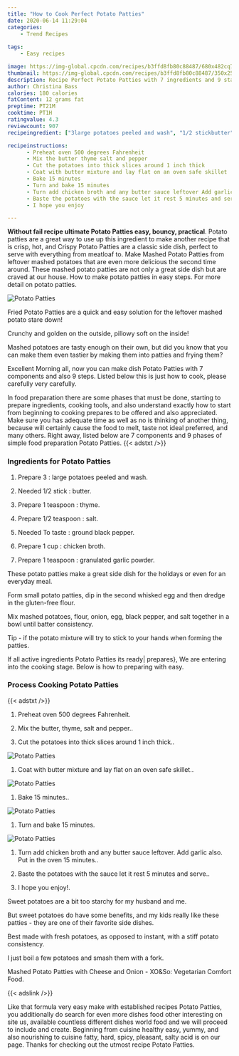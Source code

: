 ```yaml
---
title: "How to Cook Perfect Potato Patties"
date: 2020-06-14 11:29:04
categories:
    - Trend Recipes
    
tags:
    - Easy recipes

image: https://img-global.cpcdn.com/recipes/b3ffd8fb80c88487/680x482cq70/potato-patties-recipe-main-photo.jpg
thumbnail: https://img-global.cpcdn.com/recipes/b3ffd8fb80c88487/350x250cq70/potato-patties-recipe-main-photo.jpg
description: Recipe Perfect Potato Patties with 7 ingredients and 9 stages of easy cooking.
author: Christina Bass
calories: 180 calories
fatContent: 12 grams fat
preptime: PT21M
cooktime: PT1H
ratingvalue: 4.3
reviewcount: 907
recipeingredient: ["3large potatoes peeled and wash", "1/2 stickbutter", "1 teaspoonthyme", "1/2 teaspoonsalt", "To tasteground black pepper", "1 cupchicken broth", "1 teaspoongranulated garlic powder"]

recipeinstructions: 
      - Preheat oven 500 degrees Fahrenheit 
      - Mix the butter thyme salt and pepper 
      - Cut the potatoes into thick slices around 1 inch thick 
      - Coat with butter mixture and lay flat on an oven safe skillet 
      - Bake 15 minutes 
      - Turn and bake 15 minutes 
      - Turn add chicken broth and any butter sauce leftover Add garlic also Put in the oven 15 minutes 
      - Baste the potatoes with the sauce let it rest 5 minutes and serve 
      - I hope you enjoy

---
```




**Without fail recipe ultimate Potato Patties easy, bouncy, practical**. Potato patties are a great way to use up this ingredient to make another recipe that is crisp, hot, and Crispy Potato Patties are a classic side dish, perfect to serve with everything from meatloaf to. Make Mashed Potato Patties from leftover mashed potatoes that are even more delicious the second time around. These mashed potato patties are not only a great side dish but are craved at our house. How to make potato patties in easy steps. For more detail on potato patties.


![Potato Patties](https://img-global.cpcdn.com/recipes/b3ffd8fb80c88487/680x482cq70/potato-patties-recipe-main-photo.jpg "Potato Patties")



Fried Potato Patties are a quick and easy solution for the leftover mashed potato stare down!

Crunchy and golden on the outside, pillowy soft on the inside!

Mashed potatoes are tasty enough on their own, but did you know that you can make them even tastier by making them into patties and frying them?


Excellent Morning all, now you can make dish Potato Patties with 7 components and also 9 steps. Listed below this is just how to cook, please carefully very carefully.

In food preparation there are some phases that must be done, starting to prepare ingredients, cooking tools, and also understand exactly how to start from beginning to cooking prepares to be offered and also appreciated. Make sure you has adequate time as well as no is thinking of another thing, because will certainly cause the food to melt, taste not ideal preferred, and many others. Right away, listed below are 7 components and 9 phases of simple food preparation Potato Patties.
{{< adstxt />}}

### Ingredients for Potato Patties


1. Prepare 3 : large potatoes peeled and wash.

1. Needed 1/2 stick : butter.

1. Prepare 1 teaspoon : thyme.

1. Prepare 1/2 teaspoon : salt.

1. Needed To taste : ground black pepper.

1. Prepare 1 cup : chicken broth.

1. Prepare 1 teaspoon : granulated garlic powder.


These potato patties make a great side dish for the holidays or even for an everyday meal.

Form small potato patties, dip in the second whisked egg and then dredge in the gluten-free flour.

Mix mashed potatoes, flour, onion, egg, black pepper, and salt together in a bowl until batter consistency.

Tip - if the potato mixture will try to stick to your hands when forming the patties.


If all active ingredients Potato Patties its ready| prepares}, We are entering into the cooking stage. Below is how to preparing with easy.

### Process Cooking Potato Patties

{{< adstxt />}}


1. Preheat oven 500 degrees Fahrenheit.



1. Mix the butter, thyme, salt and pepper..



1. Cut the potatoes into thick slices around 1 inch thick..



![Potato Patties](https://img-global.cpcdn.com/steps/13d1a0ccd6661317/160x128cq70/potato-patties-recipe-step-3-photo.jpg" "Potato Patties")



1. Coat with butter mixture and lay flat on an oven safe skillet..



![Potato Patties](https://img-global.cpcdn.com/steps/707a52b5233f0e69/160x128cq70/potato-patties-recipe-step-4-photo.jpg" "Potato Patties")



1. Bake 15 minutes..



![Potato Patties](https://img-global.cpcdn.com/steps/4d47ba66bcb2147e/160x128cq70/potato-patties-recipe-step-5-photo.jpg" "Potato Patties")



1. Turn and bake 15 minutes.



![Potato Patties](https://img-global.cpcdn.com/steps/2675e8d0422a4a72/160x128cq70/potato-patties-recipe-step-6-photo.jpg" "Potato Patties")



1. Turn add chicken broth and any butter sauce leftover. Add garlic also. Put in the oven 15 minutes..



1. Baste the potatoes with the sauce let it rest 5 minutes and serve..



1. I hope you enjoy!.




Sweet potatoes are a bit too starchy for my husband and me.

But sweet potatoes do have some benefits, and my kids really like these patties - they are one of their favorite side dishes.

Best made with fresh potatoes, as opposed to instant, with a stiff potato consistency.

I just boil a few potatoes and smash them with a fork.

Mashed Potato Patties with Cheese and Onion - XO&amp;So: Vegetarian Comfort Food.


{{< adslink />}}

Like that formula very easy make with established recipes Potato Patties, you additionally do search for even more dishes food other interesting on site us, available countless different dishes world food and we will proceed to include and create. Beginning from cuisine healthy easy, yummy, and also nourishing to cuisine fatty, hard, spicy, pleasant, salty acid is on our page. Thanks for checking out the utmost recipe Potato Patties.

